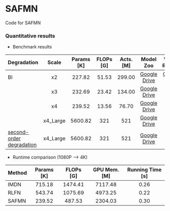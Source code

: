 # SAFMN
Code for SAFMN

### Quantitative results 
  - Benchmark results 

| Degradation | Scale | Params [K] | FLOPs [G] | Acts. [M] | Model Zoo| Visual Results| 
| :----- | :-----: | :-----: | :-----: |:-----: |:-----: |:-----: |
| BI | x2 | 227.82 | 51.53 | 299.00| [Google Drive]() | [Google Drive]() |
| | x3 | 232.69 | 23.42 | 134.00| [Google Drive]() |  |
|  | x4 | 239.52 | 13.56 | 76.70 | [Google Drive]() |  |
| | x4_Large | 5600.82 | 321 | 521 | [Google Drive]() |  |
| [second-order degradation](https://github.com/xinntao/Real-ESRGAN) | x4_Large | 5600.82 | 321 | 521 | [Google Drive]() |  |

- Runtime comparison (1080P --> 4K)

| Method | Params [K] | FLOPs [G] | GPU Mem. [M] | Running Time [s]|
| :----- | :-----: | :-----: | :-----: |:-----: |
| IMDN | 715.18 | 1474.41| 7117.48 | 0.26 |
| RLFN | 543.74 | 1075.69| 4973.25 | 0.22 |
| SAFMN| 239.52 | 487.53 | 2304.03 | 0.30 |

